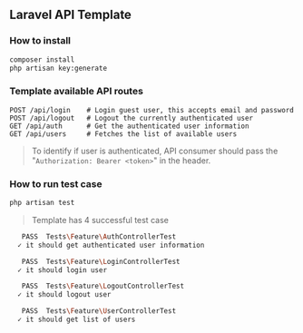 ## Laravel API Template

### How to install
```bash
composer install
php artisan key:generate
```

### Template available API routes
```
POST /api/login    # Login guest user, this accepts email and password
POST /api/logout   # Logout the currently authenticated user
GET /api/auth      # Get the authenticated user information
GET /api/users     # Fetches the list of available users
```

> To identify if user is authenticated, API consumer should pass the "`Authorization: Bearer <token>`" in the header.

### How to run test case
```bash
php artisan test
```

> Template has 4 successful test case

```bash
   PASS  Tests\Feature\AuthControllerTest
  ✓ it should get authenticated user information

   PASS  Tests\Feature\LoginControllerTest
  ✓ it should login user

   PASS  Tests\Feature\LogoutControllerTest
  ✓ it should logout user

   PASS  Tests\Feature\UserControllerTest
  ✓ it should get list of users
```
